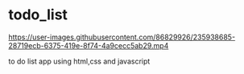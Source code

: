 # todo_list


https://user-images.githubusercontent.com/86829926/235938685-28719ecb-6375-419e-8f74-4a9cecc5ab29.mp4

to do list app using html,css and javascript
